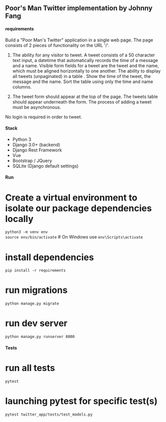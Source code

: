 ## Poor's Man Twitter implementation by Johnny Fang

#### requirements
Build a "Poor Man's Twitter" application in a single web page. The page consists of 2 pieces of functionality on the URL '/'.

1) The ability for any visitor to tweet. A tweet consists of a 50 character text input, a datetime that automatically records the time of a message and a name. Visible form fields for a tweet are the tweet and the name, which must be aligned horizontally to one another.
The ability to display all tweets (unpaginated) in a table . Show the time of the tweet, the message and the name. Sort the table using only the time and name columns.

2) The tweet form should appear at the top of the page. The tweets table should appear underneath the form. The process of adding a tweet must be asynchronous.

No login is required in order to tweet.

#### Stack
* Python 3
* Django 3.0+ (backend)
* Django Rest Framework
* Vue
* Bootstrap  / JQuery
* SQLite (Django default settings)

#### Run
 # Create a virtual environment to isolate our package dependencies locally   
`python3 -m venv env`   
`source env/bin/activate`  # On Windows use   `env\Scripts\activate`   

 # install dependencies   
`pip install -r requirements`

 # run migrations   
`python manage.py migrate`  

 # run dev server   
`python manage.py runserver 8000`

#### Tests
 # run all tests   
`pytest ` 

 # launching pytest for specific test(s)   
`pytest twitter_app/tests/test_models.py`
